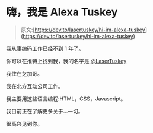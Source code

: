 # 嗨，我是 Alexa Tuskey

> 原文:[https://dev.to/lasertuskey/hi-im-alexa-tuskey](https://dev.to/lasertuskey/hi-im-alexa-tuskey)

我从事编码工作已经不到 1 年了。

你可以在推特上找到我，我的名字是 [@LaserTuskey](https://twitter.com/LaserTuskey)

我住在芝加哥。

我在北方互动公司工作。

我主要用这些语言编程:HTML，CSS，Javascript。

我目前正在了解更多关于...一切。

很高兴见到你。